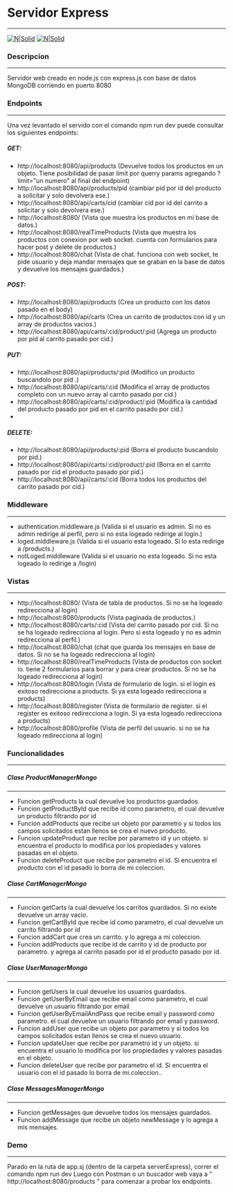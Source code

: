 # Servidor Express

---

[![N|Solid](https://miro.medium.com/v2/resize:fit:365/1*Jr3NFSKTfQWRUyjblBSKeg.png)](https://nodesource.com/products/nsolid) [![N|Solid](https://cdn.iconscout.com/icon/free/png-256/free-mongodb-226029.png)](https://nodesource.com/products/nsolid)

### Descripcion

---

Servidor web creado en node.js con express.js con base de datos MongoDB corriendo en puerto 8080

### Endpoints

---

Una vez levantado el servido con el comando npm run dev puede consultar los siguientes endpoints:

##### GET:

-   http://localhost:8080/api/products (Devuelve todos los productos en un objeto. Tiene posibilidad de pasar limit por querry params agregando ?limit="un numero" al final del endpoint)
-   http://localhost:8080/api/products/pid (cambiar pid por id del producto a solicitar y solo devolvera ese.)
-   http://localhost:8080/api/carts/cid (cambiar cid por id del carrito a solicitar y solo devolvera ese.)
-   http://localhost:8080/ (Vista que muestra los productos en mi base de datos.)
-   http://localhost:8080/realTimeProducts (Vista que muestra los productos con conexion por web socket. cuenta con formularios para hacer post y delete de productos.)
-   http://localhost:8080/chat (Vista de chat. funciona con web socket, te pide usuario y deja mandar mensajes que se graban en la base de datos y devuelve los mensajes guardados.)

##### POST:

-   http://localhost:8080/api/products (Crea un producto con los datos pasado en el body)
-   http://localhost:8080/api/carts (Crea un carrito de productos con id y un array de productos vacios.)
-   http://localhost:8080/api/carts/:cid/product/:pid (Agrega un producto por pid al carrito pasado por cid.)

##### PUT:

-   http://localhost:8080/api/products/:pid (Modifico un producto buscandolo por pid .)
-   http://localhost:8080/api/carts/:cid (Modifica el array de productos completo con un nuevo array al carrito pasado por cid.)
-   http://localhost:8080/api/carts/:cid/product/:pid (Modifica la cantidad del producto pasado por pid en el carrito pasado por cid.)
-

##### DELETE:

-   http://localhost:8080/api/products/:pid (Borra el producto buscandolo por pid.)
-   http://localhost:8080/api/carts/:cid/product/:pid (Borra en el carrito pasado por cid el producto pasado por pid.)
-   http://localhost:8080/api/carts/:cid (Borra todos los productos del carrito pasado por cid.)

### Middleware

---

-   authentication.middleware.js (Valida si el usuario es admin. Si no es admin redirige al perfil, pero si no esta logeado redirige al login.)
-   loged.middleware.js (Valida si el usuario esta logeado. Si lo esta redirige a /products.)
-   notLoged.middleware (Valida si el usuario no esta logeado. Si no esta logeado lo redirige a /login)

### Vistas

---

-   http://localhost:8080/ (Vista de tabla de productos. Si no se ha logeado redirecciona al login)
-   http://localhost:8080/products (Vista paginada de productos.)
-   http://localhost:8080/carts/:cid (Vista del carrito pasado por cid. Si no se ha logeado redirecciona al login. Pero si esta logeado y no es admin redirecciona al perfil.)
-   http://localhost:8080/chat (chat que guarda los mensajes en base de datos. Si no se ha logeado redirecciona al login)
-   http://localhost:8080/realTimeProducts (Vista de productos con socket io. tiene 2 formularios para borrar y para crear productos. Si no se ha logeado redirecciona al login)
-   http://localhost:8080/login (Vista de formulario de login. si el login es exitoso redirecciona a products. Si ya esta logeado redirecciona a products)
-   http://localhost:8080/register (Vista de formulario de register. si el register es exitoso redirecciona a login. Si ya esta logeado redirecciona a products)
-   http://localhost:8080/profile (Vista de perfil del usuario. si no se ha logeado redirecciona al login)

### Funcionalidades

---

##### Clase ProductManagerMongo

---

-   Funcion getProducts la cual devuelve los productos guardados.
-   Funcion getProductById que recibe id como parametro, el cual devuelve un producto filtrando por id
-   Funcion addProducts que recibe un objeto por parametro y si todos los campos solicitados estan llenos se crea el nuevo producto.
-   Funcion updateProduct que recibe por parametro id y un objeto. si encuentra el producto lo modifica por los propiedades y valores pasadas en el objeto.
-   Funcion deleteProduct que recibe por parametro el id. Si encuentra el producto con el id pasado lo borra de mi coleccion.

##### Clase CartManagerMongo

---

-   Funcion getCarts la cual devuelve los carritos guardados. Si no existe devuelve un array vacio.
-   Funcion getCartById que recibe id como parametro, el cual devuelve un carrito filtrando por id
-   Funcion addCart que crea un carrito. y lo agrega a mi coleccion.
-   Funcion addProducts que recibe id de carrito y id de producto por parametro. y agrega al carrito pasado por id el producto pasado por id.

##### Clase UserManagerMongo

---

-   Funcion getUsers la cual devuelve los usuarios guardados.
-   Funcion getUserByEmail que recibe email como parametro, el cual devuelve un usuario filtrando por email
-   Funcion getUserByEmailAndPass que recibe email y password como parametro. el cual devuelve un usuario filtrando por email y password.
-   Funcion addUser que recibe un objeto por parametro y si todos los campos solicitados estan llenos se crea el nuevo usuario.
-   Funcion updateUser que recibe por parametro id y un objeto. si encuentra el usuario lo modifica por los propiedades y valores pasadas en el objeto.
-   Funcion deleteUser que recibe por parametro el id. Si encuentra el usuario con el id pasado lo borra de mi coleccion..

##### Clase MessagesManagerMongo

---

-   Funcion getMessages que devuelve todos los mensajes guardados.
-   Funcion addMessage que recibe un objeto newMessage y lo agrega a mis mensajes.

### Demo

---

Parado en la ruta de app.sj (dentro de la carpeta serverExpress), correr el comando npm run dev
Luego con Postman o un buscador web vaya a " http://localhost:8080/products " para comenzar a probar los endpoints.

